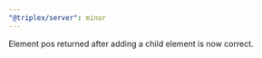 ```yaml
---
"@triplex/server": minor
---
```


Element pos returned after adding a child element is now correct.
